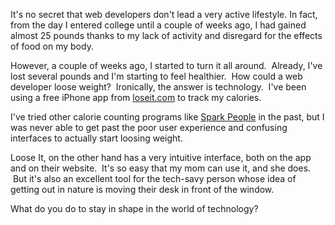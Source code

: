 It's no secret that web developers don't lead a very active lifestyle. In fact, from the day I entered college until a couple of weeks ago, I had gained almost 25 pounds thanks to my lack of activity and disregard for the effects of food on my body.

<!-- more -->

However, a couple of weeks ago, I started to turn it all around.  Already, I've lost several pounds and I'm starting to feel healthier.  How could a web developer loose weight?  Ironically, the answer is technology.  I've been using a free iPhone app from [loseit.com](http://loseit.com) to track my calories.

I've tried other calorie counting programs like [Spark People](http://www.sparkpeople.com)  in the past, but I was never able to get past the poor user experience and confusing interfaces to actually start loosing weight.

Loose It, on the other hand has a very intuitive interface, both on the app and on their website.  It's so easy that my mom can use it, and she does.  But it's also an excellent tool for the tech-savy person whose idea of getting out in nature is moving their desk in front of the window.

What do you do to stay in shape in the world of technology?